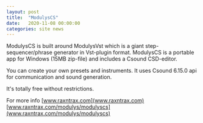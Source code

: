 ```yaml
---
layout: post
title:  "ModulysCS"
date:   2020-11-08 00:00:00
categories: site news 
---
```


ModulysCS is built around ModulysVst which is a giant step-sequencer/phrase generator in Vst-plugin format.
ModulysCS is a portable app for Windows (15MB zip-file) and includes a Csound CSD-editor.

You can create your own presets and instruments.
It uses Csound 6.15.0 api for communication and sound generation.

It's totally free without restrictions.

For more info
[www.raxntrax.com](www.raxntrax.com)  
[www.raxntrax.com/modulys/modulyscs](www.raxntrax.com/modulys/modulyscs)
